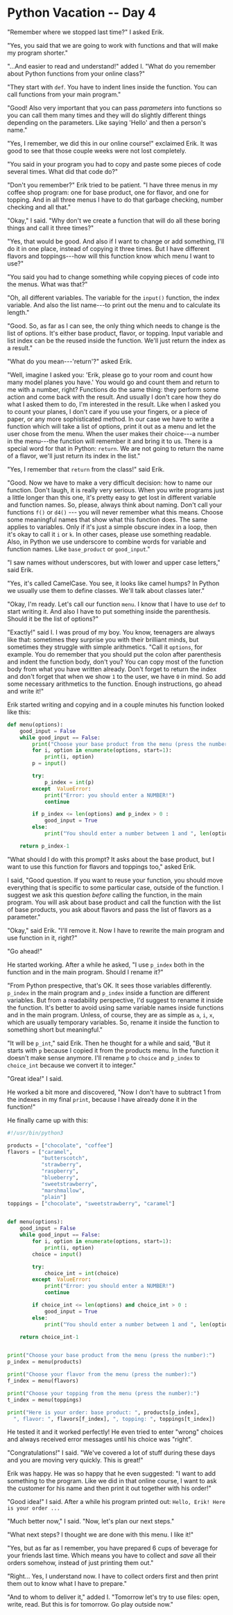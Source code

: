 # Python Vacation -- Day 4

"Remember where we stopped last time?" I asked Erik.

"Yes, you said that we are going to work with functions and that will make my program shorter."

"...And easier to read and understand!" added I. "What do you remember about Python functions from your online class?"

"They start with `def`. You have to indent lines inside the function. You can call functions from your main program."

"Good! Also very important that you can pass _parameters_ into functions so you can call them many times and they will do slightly different things depending on the parameters. Like saying 'Hello' and then a person's name."

"Yes, I remember, we did this in our online course!" exclaimed Erik. It was good to see that those couple weeks were not lost completely.

"You said in your program you had to copy and paste some pieces of code several times. What did that code do?"

"Don't you remember?" Erik tried to be patient. "I have three menus in my coffee shop program: one for base product, one for flavor, and one for topping. And in all three menus I have to do that garbage checking, number checking and all that."

"Okay," I said. "Why don't we create a function that will do all these boring things and call it three times?"

"Yes, that would be good. And also if I want to change or add something, I'll do it in one place, instead of copying it three times. But I have different flavors and toppings---how will this function know which menu I want to use?"

"You said you had to change something while copying pieces of code into the menus. What was that?"

"Oh, all different variables. The variable for the `input()` function, the index variable. And also the list name---to print out the menu and to calculate its length."

"Good. So, as far as I can see, the only thing which needs to change is the list of options. It's either base product, flavor, or topping. Input variable and list index can be the reused inside the function. We'll just return the index as a result."

"What do you mean---'return'?" asked Erik.

"Well, imagine I asked you: 'Erik, please go to your room and count how many model planes you have.' You would go and count them and return to me with a number, right? Functions do the same thing: they perform some action and come back with the result. And usually I don't care how they do what I asked them to do, I'm interested in the result. Like when I asked you to count your planes, I don't care if you use your fingers, or a piece of paper, or any more sophisticated method. In our case we have to write a function which will take a list of options, print it out as a menu and let the user chose from the menu. When the user makes their choice---a number in the menu---the function will remember it and bring it to us. There is a special word for that in Python: `return`. We are not going to return the name of a flavor, we'll just return its index in the list."

"Yes, I remember that `return` from the class!" said Erik.

"Good. Now we have to make a very difficult decision: how to name our function. Don't laugh, it is really very serious. When you write programs just a little longer than this one, it's pretty easy to get lost in different variable and function names. So, please, always think about naming. Don't call your functions `f()` or `d4()` --- you will never remember what this means. Choose some meaningful names that show what this function does. The same applies to variables. Only if it's just a simple obscure index in a loop, then it's okay to call it `i` or `k`. In other cases, please use something readable. Also, in Python we use underscore to combine words for variable and function names. Like  `base_product` or `good_input`."

"I saw names without underscores, but with lower and upper case letters," said Erik.

"Yes, it's called CamelCase. You see, it looks like camel humps? In Python we usually use them to define classes. We'll talk about classes later."

"Okay, I'm ready. Let's call our function `menu`. I know that I have to use `def` to start writing it. And also I have to put something inside the parenthesis. Should it be the list of options?"

"Exactly!" said I. I was proud of my boy. You know, teenagers are always like that: sometimes they surprise you with their brilliant minds, but sometimes they struggle with simple arithmetics. "Call it `options`, for example. You do remember that you should put the colon after parenthesis and indent the function body, don't you? You can copy most of the function body from what you have written already. Don't forget to return the index and don't forget that when we show `1` to the user, we have `0` in mind. So add some necessary arithmetics to the function. Enough instructions, go ahead and write it!"

Erik started writing and copying and in a couple minutes his function looked like this:

```python
def menu(options):
    good_input = False
    while good_input == False:
        print("Choose your base product from the menu (press the number):")
        for i, option in enumerate(options, start=1):
            print(i, option)
        p = input()

        try:
            p_index = int(p)
        except  ValueError:
            print("Error: you should enter a NUMBER!")
            continue

        if p_index <= len(options) and p_index > 0 :
            good_input = True
        else:
            print("You should enter a number between 1 and ", len(options))

    return p_index-1
```

"What should I do with this prompt? It asks about the base product, but I want to use this function for flavors and toppings too," asked Erik.

I said, "Good question. If you want to reuse your function, you should move everything that is specific to some particular case, outside of the function. I suggest we ask this question _before_ calling the function, in the main program. You will ask about base product and call the function with the list of base products, you ask about flavors and pass the list of flavors as a parameter."

"Okay," said Erik. "I'll remove it. Now I have to rewrite the main program and use function in it, right?"

"Go ahead!"

He started working. After a while he asked, "I use `p_index` both in the function and in the main program. Should I rename it?"

"From Python prespective, that's OK. It sees those variables differently. `p_index` in the main program and `p_index` inside a function are different variables. But from a readability perspective, I'd suggest to rename it inside the function. It's better to avoid using same variable names inside functions and in the main program. Unless, of course, they are as simple as `a`, `i`, `x`, which are usually temporary variables. So, rename it inside the function to something short but meaningful."

"It will be `p_int`," said Erik. Then he thought for a while and said, "But it starts with `p` because I copied it from the products menu. In the function it doesn't make sense anymore. I'll rename `p` to `choice` and `p_index` to `choice_int` because we convert it to integer."

"Great idea!" I said.

He worked a bit more and discovered, "Now I don't have to subtract 1 from the indexes in my final `print`, because I have already done it in the function!"

He finally came up with this:

```python
#!/usr/bin/python3

products = ["chocolate", "coffee"]
flavors = ["caramel",
           "butterscotch",
           "strawberry",
           "raspberry",
           "blueberry",
           "sweetstrawberry",
           "marshmallow",
           "plain"]
toppings = ["chocolate", "sweetstrawberry", "caramel"]


def menu(options):
    good_input = False
    while good_input == False:
        for i, option in enumerate(options, start=1):
            print(i, option)
        choice = input()

        try:
            choice_int = int(choice)
        except  ValueError:
            print("Error: you should enter a NUMBER!")
            continue

        if choice_int <= len(options) and choice_int > 0 :
            good_input = True
        else:
            print("You should enter a number between 1 and ", len(options))

    return choice_int-1


print("Choose your base product from the menu (press the number):")
p_index = menu(products)

print("Choose your flavor from the menu (press the number):")
f_index = menu(flavors)

print("Choose your topping from the menu (press the number):")
t_index = menu(toppings)

print("Here is your order: base product: ", products[p_index], 
  ", flavor: ", flavors[f_index], ", topping: ", toppings[t_index])
```

He tested it and it worked perfectly! He even tried to enter "wrong" choices and always received error messages until his choice was "right".

"Congratulations!" I said. "We've covered a lot of stuff during these days and you are moving very quickly. This is great!"

Erik was happy. He was so happy that he even suggested: "I want to add something to the program. Like we did in that online course, I want to ask the customer for his name and then print it out together with his order!"

"Good idea!" I said. After a while his program printed out: `Hello, Erik! Here is your order ...`

"Much better now," I said. "Now, let's plan our next steps."

"What next steps? I thought we are done with this menu. I like it!"

"Yes, but as far as I remember, you have prepared 6 cups of beverage for your friends last time. Which means you have to collect and _save_ all their orders somehow, instead of just printing them out."

"Right... Yes, I understand now. I have to collect orders first and then print them out to know what I have to prepare."

"And to whom to deliver it," added I. "Tomorrow let's try to use files: open, write, read. But this is for tomorrow. Go play outside now."